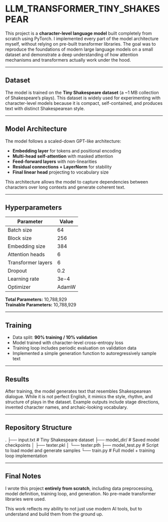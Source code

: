 # LLM_TRANSFORMER_TINY_SHAKESPEAR

This project is a **character-level language model** built completely from scratch using PyTorch. I implemented every part of the model architecture myself, without relying on pre-built transformer libraries. The goal was to reproduce the foundations of modern large language models on a small dataset and demonstrate a deep understanding of how attention mechanisms and transformers actually work under the hood.

---

## Dataset

The model is trained on the **Tiny Shakespeare dataset** (a ~1 MB collection of Shakespeare’s plays). This dataset is widely used for experimenting with character-level models because it is compact, self-contained, and produces text with distinct Shakespearean style.

---

## Model Architecture

The model follows a scaled-down GPT-like architecture:

- **Embedding layer** for tokens and positional encoding  
- **Multi-head self-attention** with masked attention  
- **Feed-forward layers** with non-linearities  
- **Residual connections + LayerNorm** for stability  
- **Final linear head** projecting to vocabulary size  

This architecture allows the model to capture dependencies between characters over long contexts and generate coherent text.

---

## Hyperparameters

| Parameter          | Value   |
|--------------------|---------|
| Batch size         | 64      |
| Block size         | 256     |
| Embedding size     | 384     |
| Attention heads    | 6       |
| Transformer layers | 6       |
| Dropout            | 0.2     |
| Learning rate      | 3e-4    |
| Optimizer          | AdamW   |

**Total Parameters:** 10,788,929  
**Trainable Parameters:** 10,788,929  

---

## Training

- Data split: **90% training / 10% validation**  
- Model trained with character-level cross-entropy loss  
- Training loop includes periodic evaluation on validation data  
- Implemented a simple generation function to autoregressively sample text  

---

## Results

After training, the model generates text that resembles Shakespearean dialogue. While it is not perfect English, it mimics the style, rhythm, and structure of plays in the dataset. Example outputs include stage directions, invented character names, and archaic-looking vocabulary.

---

## Repository Structure
.
├── input.txt # Tiny Shakespeare dataset
├── model_dir/ # Saved model checkpoints
│ ├── texter.pkl
│ └── texter.pth
├── model_test.py # Script to load model and generate samples
└── train.py # Full model + training loop implementation



---

## Final Notes

I wrote this project **entirely from scratch**, including data preprocessing, model definition, training loop, and generation. No pre-made transformer libraries were used.  

This work reflects my ability to not just use modern AI tools, but to understand and build them from the ground up.

